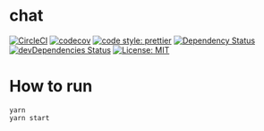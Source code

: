 # chat

[![CircleCI](https://circleci.com/gh/shirasudon/chat/tree/master.svg?style=svg)](https://circleci.com/gh/shirasudon/chat/tree/master)
[![codecov](https://codecov.io/gh/shirasudon/chat/branch/master/graph/badge.svg)](https://codecov.io/gh/shirasudon/chat)
[![code style: prettier](https://img.shields.io/badge/code_style-prettier-ff69b4.svg?style=flat-square)](https://github.com/prettier/prettier)
[![Dependency Status](https://david-dm.org/shirasudon/chat.svg)](https://david-dm.org/shirasudon/chat)
[![devDependencies Status](https://david-dm.org/shirasudon/chat/dev-status.svg)](https://david-dm.org/shirasudon/chat?type=dev)
[![License: MIT](https://img.shields.io/badge/License-MIT-yellow.svg)](https://opensource.org/licenses/MIT)

# How to run

```
yarn
yarn start
```

